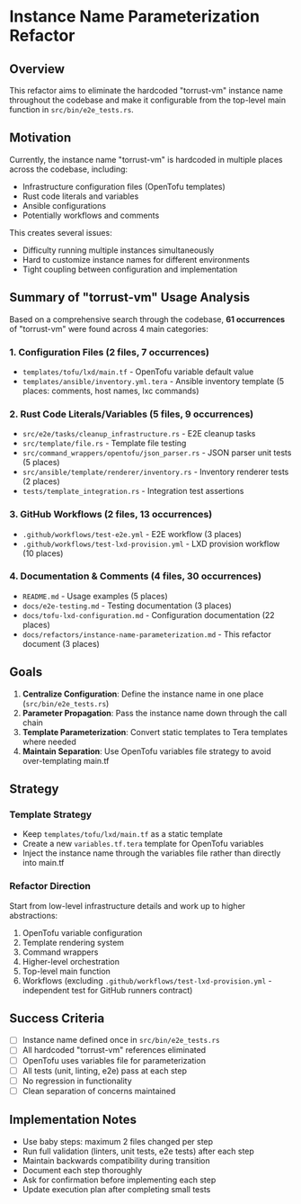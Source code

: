 # Instance Name Parameterization Refactor

## Overview

This refactor aims to eliminate the hardcoded "torrust-vm" instance name throughout the codebase and make it configurable from the top-level main function in `src/bin/e2e_tests.rs`.

## Motivation

Currently, the instance name "torrust-vm" is hardcoded in multiple places across the codebase, including:

- Infrastructure configuration files (OpenTofu templates)
- Rust code literals and variables
- Ansible configurations
- Potentially workflows and comments

This creates several issues:

- Difficulty running multiple instances simultaneously
- Hard to customize instance names for different environments
- Tight coupling between configuration and implementation

## Summary of "torrust-vm" Usage Analysis

Based on a comprehensive search through the codebase, **61 occurrences** of "torrust-vm" were found across 4 main categories:

### 1. Configuration Files (2 files, 7 occurrences)

- `templates/tofu/lxd/main.tf` - OpenTofu variable default value
- `templates/ansible/inventory.yml.tera` - Ansible inventory template (5 places: comments, host names, lxc commands)

### 2. Rust Code Literals/Variables (5 files, 9 occurrences)

- `src/e2e/tasks/cleanup_infrastructure.rs` - E2E cleanup tasks
- `src/template/file.rs` - Template file testing
- `src/command_wrappers/opentofu/json_parser.rs` - JSON parser unit tests (5 places)
- `src/ansible/template/renderer/inventory.rs` - Inventory renderer tests (2 places)
- `tests/template_integration.rs` - Integration test assertions

### 3. GitHub Workflows (2 files, 13 occurrences)

- `.github/workflows/test-e2e.yml` - E2E workflow (3 places)
- `.github/workflows/test-lxd-provision.yml` - LXD provision workflow (10 places)

### 4. Documentation & Comments (4 files, 30 occurrences)

- `README.md` - Usage examples (5 places)
- `docs/e2e-testing.md` - Testing documentation (3 places)
- `docs/tofu-lxd-configuration.md` - Configuration documentation (22 places)
- `docs/refactors/instance-name-parameterization.md` - This refactor document (3 places)

## Goals

1. **Centralize Configuration**: Define the instance name in one place (`src/bin/e2e_tests.rs`)
2. **Parameter Propagation**: Pass the instance name down through the call chain
3. **Template Parameterization**: Convert static templates to Tera templates where needed
4. **Maintain Separation**: Use OpenTofu variables file strategy to avoid over-templating main.tf

## Strategy

### Template Strategy

- Keep `templates/tofu/lxd/main.tf` as a static template
- Create a new `variables.tf.tera` template for OpenTofu variables
- Inject the instance name through the variables file rather than directly into main.tf

### Refactor Direction

Start from low-level infrastructure details and work up to higher abstractions:

1. OpenTofu variable configuration
2. Template rendering system
3. Command wrappers
4. Higher-level orchestration
5. Top-level main function
6. Workflows (excluding `.github/workflows/test-lxd-provision.yml` - independent test for GitHub runners contract)

## Success Criteria

- [ ] Instance name defined once in `src/bin/e2e_tests.rs`
- [ ] All hardcoded "torrust-vm" references eliminated
- [ ] OpenTofu uses variables file for parameterization
- [ ] All tests (unit, linting, e2e) pass at each step
- [ ] No regression in functionality
- [ ] Clean separation of concerns maintained

## Implementation Notes

- Use baby steps: maximum 2 files changed per step
- Run full validation (linters, unit tests, e2e tests) after each step
- Maintain backwards compatibility during transition
- Document each step thoroughly
- Ask for confirmation before implementing each step
- Update execution plan after completing small tests
